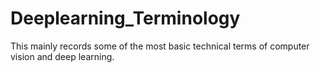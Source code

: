 # Deeplearning_Terminology

This mainly records some of the most basic technical terms of computer vision and deep learning.

